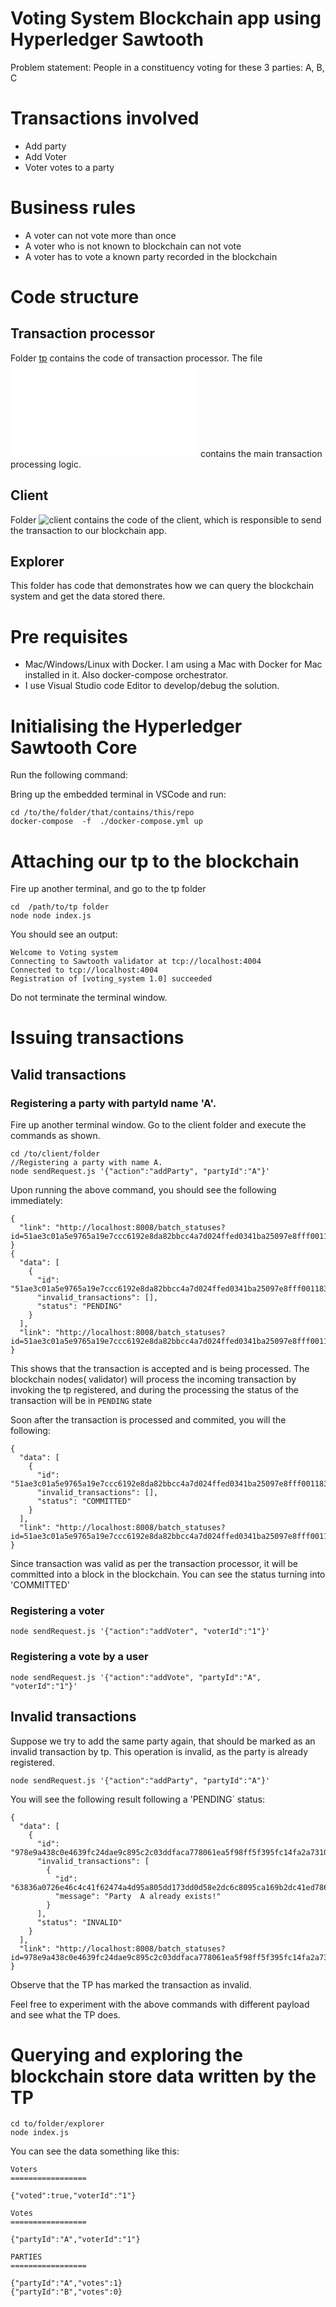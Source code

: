 # Voting System Blockchain app using Hyperledger Sawtooth

Problem statement:
People in a constituency voting for these 3 parties: A, B, C

# Transactions involved
- Add party 
- Add Voter
- Voter votes to a party

# Business rules
- A voter can not vote more than once
- A voter who is not known to blockchain can not vote
- A voter has to vote a known party recorded in the blockchain

# Code structure
## Transaction processor
Folder [tp](/tp) contains the code of transaction processor. The file ![handler.js](./tp/handler.js) contains the main transaction processing logic. 

## Client
Folder ![client](./client) contains the code of the client, which is responsible to send the transaction to our blockchain app.  

## Explorer
This folder has code that demonstrates how we can query the blockchain system and get the data stored there.

# Pre requisites
- Mac/Windows/Linux with Docker. I am using a Mac with Docker for Mac installed in it. Also docker-compose orchestrator. 
- I use Visual Studio code Editor to develop/debug the solution.

# Initialising the Hyperledger Sawtooth Core
Run the following command:

Bring up the embedded terminal in VSCode and run:
```
cd /to/the/folder/that/contains/this/repo
docker-compose  -f  ./docker-compose.yml up
```

# Attaching our tp to the blockchain
Fire up another terminal, and go to the tp folder
```
cd  /path/to/tp folder
node node index.js  
```
You should see an output:

```
Welcome to Voting system
Connecting to Sawtooth validator at tcp://localhost:4004
Connected to tcp://localhost:4004
Registration of [voting_system 1.0] succeeded
```
Do not terminate the terminal window.

# Issuing transactions
## Valid transactions
### Registering a party with partyId name 'A'.
Fire up another terminal window. Go to the client folder and execute the commands as shown.

```
cd /to/client/folder
//Registering a party with name A. 
node sendRequest.js '{"action":"addParty", "partyId":"A"}'
```
Upon running the above command, you should see the following immediately:

```
{
  "link": "http://localhost:8008/batch_statuses?id=51ae3c01a5e9765a19e7ccc6192e8da82bbcc4a7d024ffed0341ba25097e8fff0011830859f2c5d86fdda4d26a4d8d3ffa5e2ef99e320bbedc7879591197de8d"
}
{
  "data": [
    {
      "id": "51ae3c01a5e9765a19e7ccc6192e8da82bbcc4a7d024ffed0341ba25097e8fff0011830859f2c5d86fdda4d26a4d8d3ffa5e2ef99e320bbedc7879591197de8d",
      "invalid_transactions": [],
      "status": "PENDING"
    }
  ],
  "link": "http://localhost:8008/batch_statuses?id=51ae3c01a5e9765a19e7ccc6192e8da82bbcc4a7d024ffed0341ba25097e8fff0011830859f2c5d86fdda4d26a4d8d3ffa5e2ef99e320bbedc7879591197de8d"
}

```
This shows that the transaction is accepted and is being processed. The blockchain nodes( validator) will process the incoming transaction by invoking the tp registered, and during the processing the status of the transaction will be in `PENDING` state

Soon after the transaction is processed and commited, you will the following:
```
{
  "data": [
    {
      "id": "51ae3c01a5e9765a19e7ccc6192e8da82bbcc4a7d024ffed0341ba25097e8fff0011830859f2c5d86fdda4d26a4d8d3ffa5e2ef99e320bbedc7879591197de8d",
      "invalid_transactions": [],
      "status": "COMMITTED"
    }
  ],
  "link": "http://localhost:8008/batch_statuses?id=51ae3c01a5e9765a19e7ccc6192e8da82bbcc4a7d024ffed0341ba25097e8fff0011830859f2c5d86fdda4d26a4d8d3ffa5e2ef99e320bbedc7879591197de8d"
}

```
Since transaction was valid as per the transaction processor, it will be committed into a block in the blockchain. You can see the status turning into 'COMMITTED'

### Registering a voter
```
node sendRequest.js '{"action":"addVoter", "voterId":"1"}'
```

### Registering a vote by a user
```
node sendRequest.js '{"action":"addVote", "partyId":"A", "voterId":"1"}'

```

## Invalid transactions
Suppose we try to add the same party again, that should be marked as an invalid transaction by tp. This operation is invalid, as the party is already registered.

```
node sendRequest.js '{"action":"addParty", "partyId":"A"}'
```
You will see the following result following a 'PENDING` status:
```
{
  "data": [
    {
      "id": "978e9a438c0e4639fc24dae9c895c2c03ddfaca778061ea5f98ff5f395fc14fa2a731024c8a47dc4c0600982d41978fd919eee1473094cb1abb1dd4c3467d298",
      "invalid_transactions": [
        {
          "id": "63836a0726e46c4c41f62474a4d95a805dd173dd0d58e2dc6c8095ca169b2dc41ed78668a98e746bb03b9de7f25321f7c15a4161549f347e8a702be9865cff7e",
          "message": "Party  A already exists!"
        }
      ],
      "status": "INVALID"
    }
  ],
  "link": "http://localhost:8008/batch_statuses?id=978e9a438c0e4639fc24dae9c895c2c03ddfaca778061ea5f98ff5f395fc14fa2a731024c8a47dc4c0600982d41978fd919eee1473094cb1abb1dd4c3467d298"
}
```
Observe that the TP has marked the transaction  as invalid. 

Feel free to experiment with the above commands with different payload and see what the TP does.

# Querying and exploring the blockchain store data written by the TP
```
cd to/folder/explorer
node index.js
```
You can see the data something like this:

```
Voters
=================

{"voted":true,"voterId":"1"}

Votes
=================

{"partyId":"A","voterId":"1"}

PARTIES
=================

{"partyId":"A","votes":1}
{"partyId":"B","votes":0}
```

